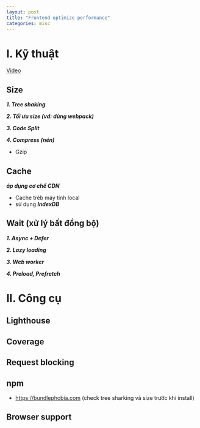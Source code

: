 ```yaml
---
layout: post
title: "Frontend optimize performance"
categories: misc
---
```


# I. Kỹ thuật

[Video](https://www.youtube.com/watch?v=WE2N07bd8ro&t=315s)

## Size

**_1. Tree shaking_**

**_2. Tối ưu size (vd: dùng webpack)_**

**_3. Code Split_**

**_4. Compress (nén)_**

- Gzip

## Cache

**_áp dụng cơ chế CDN_**

- Cache trêb máy tính local
- sử dụng **_IndexDB_**

## Wait (xử lý bất đồng bộ)

**_1. Async + Defer_**

**_2. Lazy loading_**

**_3. Web worker_**

**_4. Preload, Prefretch_**

# II. Công cụ

## Lighthouse

## Coverage

## Request blocking

## npm

- https://bundlephobia.com (check tree sharking và size trước khi install)

## Browser support
